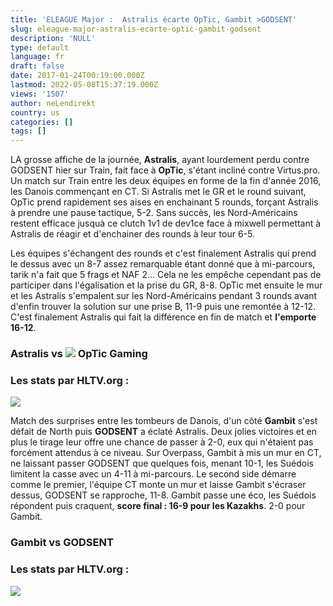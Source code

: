 ```yaml
---
title: 'ELEAGUE Major :  Astralis écarte OpTic, Gambit >GODSENT'
slug: eleague-major-astralis-ecarte-optic-gambit-godsent
description: 'NULL'
type: default
language: fr
draft: false
date: 2017-01-24T00:19:00.000Z
lastmod: 2022-05-08T15:37:19.000Z
views: '1507'
author: neLendirekt
country: us
categories: []
tags: []
---
```

LA grosse affiche de la journée, **Astralis**, ayant lourdement perdu contre GODSENT hier sur Train, fait face à **OpTic**, s'étant incliné contre Virtus.pro. Un match sur Train entre les deux équipes en forme de la fin d'année 2016, les Danois commençant en CT. Si Astralis met le GR et le round suivant, OpTic prend rapidement ses aises en enchainant 5 rounds, forçant Astralis à prendre une pause tactique, 5-2\. Sans succès, les Nord-Américains restent efficace jusquà ce clutch 1v1 de dev1ce face à mixwell permettant à Astralis de réagir et d'enchainer des rounds à leur tour 6-5.

Les équipes s'échangent des rounds et c'est finalement Astralis qui prend le dessus avec un 8-7 assez remarquable étant donné que à mi-parcours, tarik n'a fait que 5 frags et NAF 2... Cela ne les empêche cependant pas de participer dans l'égalisation et la prise du GR, 8-8\. OpTic met ensuite le mur et les Astralis s'empalent sur les Nord-Américains pendant 3 rounds avant d'enfin trouver la solution sur une prise B, 11-9 puis une remontée à 12-12\. C'est finalement Astralis qui fait la différence en fin de match et **l'emporte 16-12**.

### **Astralis vs ![](/storage/countries/flag/na_flag_58176583b5a4d.png) OpTic Gaming**

### Les stats par HLTV.org :

_![](/storage/images/58868d79a6dbb2cca83bc8caabd765d69d9f8a8fcf493png.png)_

Match des surprises entre les tombeurs de Danois, d'un côté **Gambit** s'est défait de North puis **GODSENT** a éclaté Astralis. Deux jolies victoires et en plus le tirage leur offre une chance de passer à 2-0, eux qui n'étaient pas forcément attendus à ce niveau. Sur Overpass, Gambit à mis un mur en CT, ne laissant passer GODSENT que quelques fois, menant 10-1, les Suédois limitent la casse avec un 4-11 à mi-parcours. Le second side démarre comme le premier, l'équipe CT monte un mur et laisse Gambit s'écraser dessus, GODSENT se rapproche, 11-8\. Gambit passe une éco, les Suédois répondent puis craquent, **score final : 16-9 pour les Kazakhs**. 2-0 pour Gambit.

### **Gambit vs GODSENT**

### Les stats par HLTV.org :

_![](/storage/images/5886a1a78b129d295bac503f4fddbb56ce563ca7a316dpng.png)_
